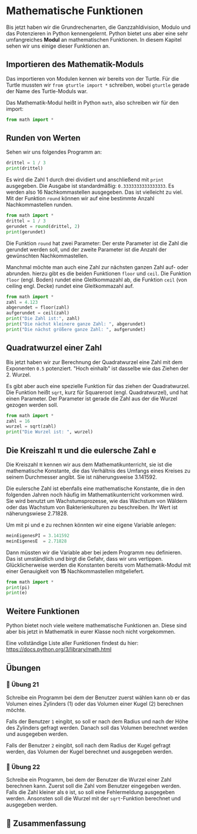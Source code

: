 # Mathematische Funktionen

Bis jetzt haben wir die Grundrechenarten, die Ganzzahldivision,
Modulo und das Potenzieren in Python kennengelernt.
Python bietet uns aber eine sehr umfangreiches **Modul** an mathematischen Funktionen.
In diesem Kapitel sehen wir uns einige dieser Funktionen an.

## Importieren des Mathematik-Moduls

Das importieren von Modulen kennen wir bereits von der Turtle.
Für die Turtle mussten wir `from gturtle import *` schreiben,
wobei `gturtle` gerade der Name des Turtle-Moduls war.

Das Mathematik-Modul heißt in Python `math`, also schreiben wir für den import:
```python
from math import * 
```

## Runden von Werten

Sehen wir uns folgendes Programm an:
```python
drittel = 1 / 3
print(drittel) 
```
Es wird die Zahl 1 durch drei dividiert und anschließend mit `print` ausgegeben.
Die Ausgabe ist standardmäßig: `0.3333333333333333`.
Es werden also 16 Nachkommastellen ausgegeben.
Das ist vielleicht zu viel.
Mit der Funktion `round` können wir auf eine bestimmte Anzahl Nachkommastellen runden.

```python
from math import * 
drittel = 1 / 3
gerundet = round(drittel, 2)
print(gerundet) 
```

Die Funktion `round` hat zwei Parameter: Der erste Parameter ist die Zahl die gerundet
werden soll, und der zweite Parameter ist die Anzahl der gewünschten Nachkommastellen.

Manchmal möchte man auch eine Zahl zur nächsten ganzen Zahl auf- oder abrunden.
hierzu gibt es die beiden Funktionen `floor` und `ceil`.
Die Funktion `floor` (engl. Boden) rundet eine Gleitkommazahl ab,
die Funktion `ceil` (von ceiling engl. Decke) rundet eine Gleitkommazahl auf.

```python
from math import * 
zahl = 4.123
abgerundet = floor(zahl)
aufgerundet = ceil(zahl)
print("Die Zahl ist:", zahl)
print("Die nächst kleinere ganze Zahl: ", abgerundet) 
print("Die nächst größere ganze Zahl: ", aufgerundet) 
```

## Quadratwurzel einer Zahl

Bis jetzt haben wir zur Berechnung der Quadratwurzel eine Zahl mit dem Exponenten `0.5`
potenziert. "Hoch einhalb" ist dasselbe wie das Ziehen der 2. Wurzel.

Es gibt aber auch eine spezielle Funktion für das ziehen der Quadratwurzel.
Die Funktion heißt `sqrt`, kurz für Squareroot (engl. Quadratwurzel), und hat einen Parameter.
Der Parameter ist gerade die Zahl aus der die Wurzel gezogen werden soll.

```python
from math import * 
zahl = 16
wurzel = sqrt(zahl)
print("Die Wurzel ist: ", wurzel) 
```

## Die Kreiszahl π und die eulersche Zahl e

Die Kreiszahl π kennen wir aus dem Mathematikunterricht, sie ist
die mathematische Konstante, die das Verhältnis des Umfangs eines Kreises zu seinem
Durchmesser angibt. Sie ist näherungsweise 3.141592.

Die eulersche Zahl ist ebenfalls eine mathematische Konstante,
die in den folgenden Jahren noch häufig im Mathematikunterricht vorkommen wird.
Sie wird benutzt um Wachstumsprozesse, wie das Wachstum von Wäldern
oder das Wachstum von Bakterienkulturen zu beschreiben.
Ihr Wert ist näherungswiese 2.71828.

Um mit pi und e zu rechnen könnten wir eine eigene Variable anlegen:
```python
meinEigenesPI = 3.141592
meinEigenesE  = 2.71828
```

Dann müssten wir die Variable aber bei jedem Programm neu definieren.
Das ist umständlich und birgt die Gefahr, dass wir uns vertippen.
Glücklicherweise werden die Konstanten bereits vom Mathematik-Modul 
mit einer Genauigkeit von **15** Nachkommastellen mitgeliefert.

```python
from math import * 
print(pi)
print(e)
```

## Weitere Funktionen

Python bietet noch viele weitere mathematische Funktionen an.
Diese sind aber bis jetzt in Mathematik in eurer Klasse noch nicht vorgekommen.

Eine vollständige Liste aller Funktionen
findest du hier: https://docs.python.org/3/library/math.html



## Übungen

### 📝 Übung 21

Schreibe ein Programm bei dem der Benutzer zuerst wählen kann ob er
das Volumen eines Zylinders (1) oder das Volumen einer Kugel (2) berechnen möchte.

Falls der Benutzer `1` eingibt, so soll er nach dem Radius und nach der Höhe
des Zylinders gefragt werden. Danach soll das Volumen berechnet werden und
ausgegeben werden.

Falls der Benutzer `2` eingibt, soll nach dem Radius der Kugel gefragt werden,
das Volumen der Kugel berechnet und ausgegeben werden.

### 📝 Übung 22

Schreibe ein Programm, bei dem der Benutzer die Wurzel einer Zahl berechnen kann.
Zuerst soll die Zahl vom Benutzer eingegeben werden.
Falls die Zahl kleiner als `0` ist, so soll eine Fehlermeldung ausgegeben werden.
Ansonsten soll die Wurzel mit der `sqrt`-Funktion berechnet und ausgegeben werden.

## 🧭 Zusammenfassung















